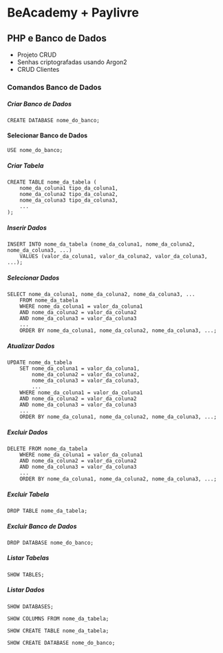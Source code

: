 # BeAcademy + Paylivre

## PHP e Banco de Dados

-   Projeto CRUD
-   Senhas criptografadas usando Argon2
-   CRUD Clientes

### Comandos Banco de Dados

##### Criar Banco de Dados

```
CREATE DATABASE nome_do_banco;
```

#### Selecionar Banco de Dados

```
USE nome_do_banco;
```

##### Criar Tabela

```
CREATE TABLE nome_da_tabela (
    nome_da_coluna1 tipo_da_coluna1,
    nome_da_coluna2 tipo_da_coluna2,
    nome_da_coluna3 tipo_da_coluna3,
    ...
);
```

##### Inserir Dados

```
INSERT INTO nome_da_tabela (nome_da_coluna1, nome_da_coluna2, nome_da_coluna3, ...)
    VALUES (valor_da_coluna1, valor_da_coluna2, valor_da_coluna3, ...);
```

##### Selecionar Dados

```
SELECT nome_da_coluna1, nome_da_coluna2, nome_da_coluna3, ...
    FROM nome_da_tabela
    WHERE nome_da_coluna1 = valor_da_coluna1
    AND nome_da_coluna2 = valor_da_coluna2
    AND nome_da_coluna3 = valor_da_coluna3
    ...
    ORDER BY nome_da_coluna1, nome_da_coluna2, nome_da_coluna3, ...;
```

##### Atualizar Dados

```
UPDATE nome_da_tabela
    SET nome_da_coluna1 = valor_da_coluna1,
        nome_da_coluna2 = valor_da_coluna2,
        nome_da_coluna3 = valor_da_coluna3,
        ...
    WHERE nome_da_coluna1 = valor_da_coluna1
    AND nome_da_coluna2 = valor_da_coluna2
    AND nome_da_coluna3 = valor_da_coluna3
    ...
    ORDER BY nome_da_coluna1, nome_da_coluna2, nome_da_coluna3, ...;
```

##### Excluir Dados

```
DELETE FROM nome_da_tabela
    WHERE nome_da_coluna1 = valor_da_coluna1
    AND nome_da_coluna2 = valor_da_coluna2
    AND nome_da_coluna3 = valor_da_coluna3
    ...
    ORDER BY nome_da_coluna1, nome_da_coluna2, nome_da_coluna3, ...;
```

##### Excluir Tabela

```
DROP TABLE nome_da_tabela;
```

##### Excluir Banco de Dados

```
DROP DATABASE nome_do_banco;
```

##### Listar Tabelas

```
SHOW TABLES;
```

##### Listar Dados

```
SHOW DATABASES;
```

```
SHOW COLUMNS FROM nome_da_tabela;
```

```
SHOW CREATE TABLE nome_da_tabela;
```

```
SHOW CREATE DATABASE nome_do_banco;
```
